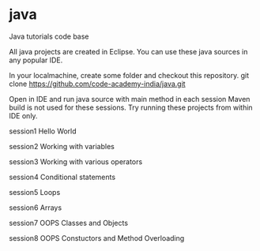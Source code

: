 # java
Java tutorials code base

All java projects are created in Eclipse.
You can use these java sources in any popular IDE.

In your localmachine, create some folder and checkout this repository.
git clone https://github.com/code-academy-india/java.git

Open in IDE and run java source with main method in each session
Maven build is not used for these sessions.
Try running these projects from within IDE only.

session1
	Hello World

session2
	Working with variables

session3
	Working with various operators

session4
	Conditional statements

session5
	Loops

session6
	Arrays

session7
	OOPS Classes and Objects

session8
	OOPS Constuctors and Method Overloading